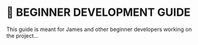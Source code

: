 # 🧰 BEGINNER DEVELOPMENT GUIDE

This guide is meant for James and other beginner developers working on the project...
